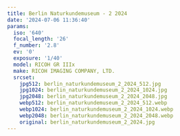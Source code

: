 ```yaml
---
title: Berlin Naturkundemuseum - 2 2024
date: '2024-07-06 11:36:40'
params:
  iso: '640'
  focal_length: '26'
  f_number: '2.8'
  ev: '0'
  exposure: '1/40'
  model: RICOH GR IIIx
  make: RICOH IMAGING COMPANY, LTD.
  srcset:
    jpg512: berlin_naturkundemuseum_2_2024_512.jpg
    jpg1024: berlin_naturkundemuseum_2_2024_1024.jpg
    jpg2048: berlin_naturkundemuseum_2_2024_2048.jpg
    webp512: berlin_naturkundemuseum_2_2024_512.webp
    webp1024: berlin_naturkundemuseum_2_2024_1024.webp
    webp2048: berlin_naturkundemuseum_2_2024_2048.webp
    original: berlin_naturkundemuseum_2_2024.jpg
---
```

